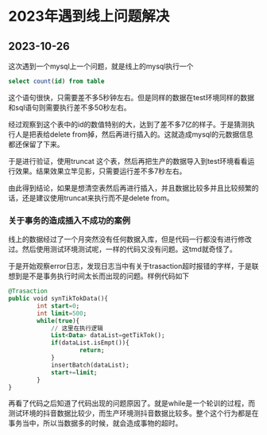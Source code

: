 # 2023年遇到线上问题解决

## 2023-10-26

这次遇到一个mysql上一个问题，就是线上的mysql执行一个

```sql
select count(id) from table
```

这个语句很快，只需要差不多5秒钟左右。但是同样的数据在test环境同样的数据和sql语句则需要执行差不多50秒左右。

经过观察到这个表中的id的数值特别的大，达到了差不多7亿的样子。于是猜测执行人是把表给delete from掉，然后再进行插入的。这就造成mysql的元数据信息都还保留了下来。

于是进行验证，使用truncat 这个表，然后再把生产的数据导入到test环境看看运行效果。结果效果立竿见影，只需要运行差不多7秒左右。

由此得到结论，如果是想清空表然后再进行插入，并且数据比较多并且比较频繁的话，还是建议使用truncat来执行而不是delete from。

### 关于事务的造成插入不成功的案例

线上的数据经过了一个月突然没有任何数据入库，但是代码一行都没有进行修改过。然后使用测试环境测试呢，一样的代码又没有问题。这tmd就奇怪了。

于是开始观察error日志，发现日志当中有关于trasaction超时报错的字样，于是联想到是不是事务执行时间太长而出现的问题。样例代码如下

```sql
@Trasaction
public void synTikTokData(){
		int start=0;
		int limit=500;
		while(true){
			// 这里在执行逻辑
			List<Data> dataList=getTikTok();
			if(dataList.isEmpt()){
					return;
			}
			insertBatch(dataList);
			start+=limit;
		}
}
```

再看了代码之后知道了代码出现的问题原因了。就是while是一个轮训的过程，而测试环境的抖音数据比较少，而生产环境测抖音数据比较多。整个这个行为都是在事务当中，所以当数据多的时候，就会造成事物的超时。